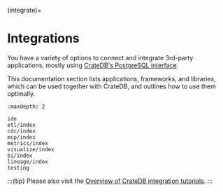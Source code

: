 (integrate)=

# Integrations

You have a variety of options to connect and integrate 3rd-party
applications, mostly using [CrateDB's PostgreSQL interface].

This documentation section lists applications, frameworks, and libraries,
which can be used together with CrateDB, and outlines how to use them
optimally.

```{toctree}
:maxdepth: 2

ide
etl/index
cdc/index
mcp/index
metrics/index
visualize/index
bi/index
lineage/index
testing
```

:::{tip}
Please also visit the [Overview of CrateDB integration tutorials].
:::




[CrateDB's PostgreSQL interface]: inv:crate-reference#interface-postgresql
[Overview of CrateDB integration tutorials]: https://community.cratedb.com/t/overview-of-cratedb-integration-tutorials/1015
